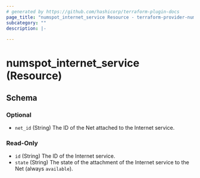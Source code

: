 ```yaml
---
# generated by https://github.com/hashicorp/terraform-plugin-docs
page_title: "numspot_internet_service Resource - terraform-provider-numspot"
subcategory: ""
description: |-
  
---
```


# numspot_internet_service (Resource)





<!-- schema generated by tfplugindocs -->
## Schema

### Optional

- `net_id` (String) The ID of the Net attached to the Internet service.

### Read-Only

- `id` (String) The ID of the Internet service.
- `state` (String) The state of the attachment of the Internet service to the Net (always `available`).
